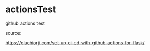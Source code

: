 # actionsTest
github actions test

source:

https://oluchiorji.com/set-up-ci-cd-with-github-actions-for-flask/
